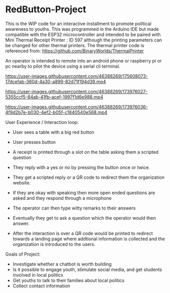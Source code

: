 # RedButton-Project
This is the WIP code for an interactive installment to promote political awareness to youths. 
This was programmed in the Arduino IDE but made compatible with the ESP32 microcontroller and intended to be paired with 
Mini Thermal Receipt Printer : ID 597 although the printing parameters can be changed for other thermal printers.
The thermal printer code is referenced from: https://github.com/BinaryWorlds/ThermalPrinter 

An operator is intended to remote into an android phone or raspberry pi or pc nearby to pilot the device using a serial cli terminal.


https://user-images.githubusercontent.com/46388269/175608073-17dcefab-360d-4a30-a899-82d71f194d39.mp4

https://user-images.githubusercontent.com/46388269/173976027-5355ccf5-84ab-41fb-acef-1997f1d6e988.mp4

https://user-images.githubusercontent.com/46388269/173976036-4f9d2b7e-b030-4ef2-b05f-c1840540e568.mp4

User Experience / Interaction loop:
- User sees a table with a big red button
- User presses button
- A receipt is printed through a slot on the table asking them a scripted question
- They reply with a yes or no by pressing the button once or twice.
- They get a scripted reply or a QR code to redirect them the organization website.

- If they are okay with speaking then more open ended questions are asked and they respond through a microphone 
-  The operator can then type witty remarks to their answers
-  Eventually they get to ask a question which the operator would then answer.
-  After the interaction is over a QR code would be printed to redirect towards a landing page where addtional information is collected and the organization is introduced to the users.

Goals of Project:
- Investigate whether a chatbot is worth building
- Is it possible to engage youth, stimulate social media, and get students involved in local politics
- Get youths to talk to their families about local politics
- Collect contact information




